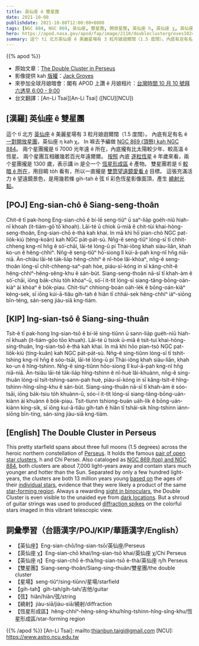 ```yaml
---
title: 英仙座 ê 雙星團
date: 2021-10-08
publishdate: 2021-10-08T12:00:00+0800
tags: [NGC 884, NGC 869, 英仙座, 雙星團, 開放星團, 英仙座 h, 英仙座 χ, 英仙座 Chi, 英仙座 η, 繞射, 恆星形成區]
hero: https://apod.nasa.gov/apod/fap/image/2110/doubleclustergroves1024.jpg
summary: 這个 tī 北方英仙座 ê 美麗星場有 3 粒月娘遐爾闊（1.5 度闊）。內底有足有名 ê 開放星團，英仙座 η kah χ。
---
```


{{% apod %}}

- 原始文章：[The Double Cluster in Perseus](https://apod.nasa.gov/apod/ap211008.html)
- 影像提供 kah [版權][copyright]：[Jack Groves](https://www.instagram.com/astrojackmn)
- 來參加全球月娘暗會：閣有 APOD 上讚 ê 月娘相片：[台灣時間 10 月 10 號拜六透早 6:00 - 9:00](https://nightsky.jpl.nasa.gov/event-view.cfm?Event_ID=117247)
- 台文翻譯：[An-Li Tsai][An-Li Tsai] ([NCU][NCU])

## [漢羅] 英仙座 ê 雙星團
這个 tī 北方 [英仙座][Perseus] ê 美麗星場有 3 粒月娘遐爾闊（1.5 度闊）。
內底有足有名 ê [一對開放星團][pair of open star clusters]，英仙座 η kah χ。
In 嘛去予編做 [NGC 869 (頂懸) kah NGC 884][NGC 869 (top) and NGC 884]。
兩个星團攏是 tī 7000 光年遠 ê 所在，內底攏有比太陽較少年、較高溫 ê 恆星。
兩个星團互相離幾若百光年遠爾爾。
[按照][based on] 內底 [逐粒恆星][individual stars] ê 年歲來看，兩个星團攏是 1300 歲，表示講 in 是仝一个 [恆星形成區][star-forming region] ê 產物。
雙星團若是 tī [較暗 ê 所在][dark locations]，用目睭 to̍h 看有，所以一直攏是 [雙筒望遠鏡愛看 ê][sight in binoculars] 目標。
這張充滿活力 ê 望遠鏡景色，是用幾若條 gih-tah ê 弦 tī 彩色恆星影像面頂，產生 [繞射光點][diffraction spikes]。

## [POJ] Eng-sian-chō ê Siang-seng-thoân
Chit-ê tī pak-hong Eng-sian-chō ê bí-lē seng-tiûⁿ ū saⁿ-lia̍p goe̍h-niû hiah-nī khoah (it-tiám-gō͘ tō͘ khoah).
Lāi-té ū chiok ū-miâ ê chit-tùi khai-hòng-seng-thoân, Eng-sian-chō è-thà kah khai.
In mā khì hō͘ pian-chò NGC pat-lio̍k-kiú (téng-koân) kah NGC pa̍t-pa̍t-sù.
Nn̄g-ê seng-tiûⁿ lóng-sī tī chhit-chheng kng-nî hn̄g ê só͘-chāi, lāi-té lóng-ū pí Thài-iông khah siàu-liân, khah ko-un ê hêng-chhiⁿ.
Nn̄g-ê seng-tiûⁿ hō͘-siong lî kúi-ā-pah kng-nî hn̄g niā-niā.
Àn-chiàu lāi-té ta̍k-lia̍p hêng-chhiⁿ ê nî-hòe lâi-khòaⁿ, nn̄g-ê seng-thoân lóng-sī chi̍t-chheng-saⁿ-pah hòe, piáu-sī-kóng in sī kâng-chi̍t-ê hêng-chhiⁿ-hêng-sêng-khu ê sán-bu̍t.
Siang-seng-thoân nā-sī tī khah-àm ê só͘-chāi, iōng ba̍k-chiu to̍h khòaⁿ-ū, só͘-í it-ti̍t lóng-sī siang-tâng-bōng-oán-kiàⁿ ài khòaⁿ ê bo̍k-piau.
Chit-tiuⁿ chhiong-boán oa̍h-le̍k ê bōng-oán-kiàⁿ kéng-sek, sī iōng kúi-ā-tiâu gih-tah ê hiân tī chhái-sek hêng-chhiⁿ iáⁿ-siōng bīn-téng, sán-seng jiàu-siā kng-tiám.

## [KIP] Ing-sian-tsō ê Siang-sing-thuân
Tsit-ê tī pak-hong Ing-sian-tsō ê bí-lē sing-tiûnn ū sann-lia̍p gue̍h-niû hiah-nī khuah (it-tiám-gōo tōo khuah).
Lāi-té ū tsiok ū-miâ ê tsit-tuì khai-hòng-sing-thuân, Ing-sian-tsō è-thà kah khai.
In mā khì hōo pian-tsò NGC pat-lio̍k-kiú (tíng-kuân) kah NGC pa̍t-pa̍t-sù.
Nn̄g-ê sing-tiûnn lóng-sī tī tshit-tshing kng-nî hn̄g ê sóo-tsāi, lāi-té lóng-ū pí Thài-iông khah siàu-liân, khah ko-un ê hîng-tshinn.
Nn̄g-ê sing-tiûnn hōo-siong lî kuí-ā-pah kng-nî hn̄g niā-niā.
Àn-tsiàu lāi-té ta̍k-lia̍p hîng-tshinn ê nî-huè lâi-khuànn, nn̄g-ê sing-thuân lóng-sī tsi̍t-tshing-sann-pah huè, piáu-sī-kóng in sī kâng-tsi̍t-ê hîng-tshinn-hîng-sîng-khu ê sán-bu̍t.
Siang-sing-thuân nā-sī tī khah-àm ê sóo-tsāi, iōng ba̍k-tsiu to̍h khuànn-ū, sóo-í it-ti̍t lóng-sī siang-tâng-bōng-uán-kiànn ài khuànn ê bo̍k-piau.
Tsit-tiunn tshiong-buán ua̍h-li̍k ê bōng-uán-kiànn kíng-sik, sī iōng kuí-ā-tiâu gih-tah ê hiân tī tshái-sik hîng-tshinn iánn-siōng bīn-tíng, sán-sing jiàu-siā kng-tiám.

## [English] The Double Cluster in Perseus
This pretty starfield spans about three full moons (1.5 degrees) across the heroic northern constellation of [Perseus][Perseus].
It holds the famous [pair of open star clusters][pair of open star clusters], h and Chi Persei.
Also cataloged as [NGC 869 (top) and NGC 884][NGC 869 (top) and NGC 884], both clusters are about 7,000 light-years away and contain stars much younger and hotter than the Sun.
Separated by only a few hundred light-years, the clusters are both 13 million years young [based on][based on] the ages of their [individual stars][individual stars], evidence that they were likely a product of the same [star-forming region][star-forming region].
Always a rewarding [sight in binoculars][sight in binoculars], the Double Cluster is even visible to the unaided eye from [dark locations][dark locations].
But a shroud of guitar strings was used to produced [diffraction spikes][diffraction spikes] on the colorful stars imaged in this vibrant telescopic view.

## 詞彙學習（台語漢字/POJ/KIP/華語漢字/English）
- 【英仙座】Eng-sian-chō/Ing-sian-tsō/英仙座/Perseus
- 【英仙座 χ】Eng-sian-chō khai/Ing-sian-tsō khai/英仙座 χ/Chi Perseus
- 【英仙座 η】Eng-sian-chō è-thà/Ing-sian-tsō è-thà/英仙座 η/h Perseus
- 【雙星團】Siang-seng-thoân/Siang-sing-thuân/雙星團/the double cluster
- 【星場】seng-tiûⁿ/sing-tiûnn/星場/starfield
- 【gih-tah】gih-tah/gih-tah/吉他/guitar
- 【弦】hiân/hiân/弦/string
- 【繞射】jiàu-siā/jiàu-siā/繞射/diffraction
- 【恆星形成區】hêng-chhiⁿ-hêng-sêng-khu/hîng-tshinn-hîng-sîng-khu/恆星形成區/star-forming region


{{% /apod %}}
[An-Li Tsai]: mailto:thianbun.taigi@gmail.com
[NCU]: https://www.astro.ncu.edu.tw

[copyright]: https://apod.nasa.gov/apod/fap/lib/about_apod.html#srapply

[Perseus]:http://en.wikipedia.org/wiki/Perseus_constellation
[pair of open star clusters]:https://www.nasa.gov/feature/goddard/caldwell-14
[NGC 869 (top) and NGC 884]:http://www.messier.seds.org/xtra/ngc/n0869.html
[based on]:http://arxiv.org/abs/astro-ph/0205130
[individual stars]:http://www.messier.seds.org/open.html
[star-forming region]:https://apod.nasa.gov/apod/ap080928.html
[sight in binoculars]:http://10minuteastronomy.wordpress.com/2009/11/21/mission-11-cassiopeia-and-the-double-cluster/
[dark locations]:https://apod.nasa.gov/apod/ap060413.html
[diffraction spikes]:https://en.wikipedia.org/wiki/Diffraction_spike
